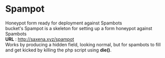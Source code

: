 # Spampot
Honeypot form ready for deployment against Spambots
<br>
bucket's Spampot is a skeleton for setting up a form honeypot against Spambots
<br>
<b>URL</b> : http://saxena.xyz/spampot
<br>
Works by producing a hidden field, looking normal, but for spambots to fill and get kicked by killing the php script using <b>die()</b>.

